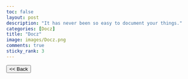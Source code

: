 ```yaml
---
toc: false
layout: post
description: "It has never been so easy to document your things."
categories: [Docz]
title: "Docz"
image: images/Docz.png
comments: true
sticky_rank: 3
---
```


<button class="back-button" onclick="window.history.back()"><< Back</button>
